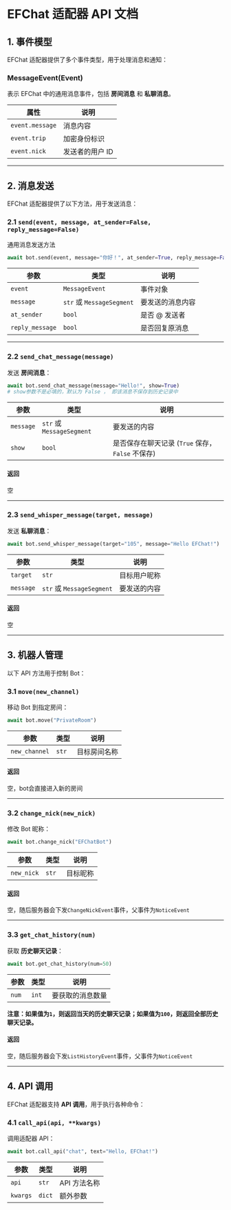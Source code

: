 # **EFChat 适配器 API 文档**

## **1. 事件模型**
EFChat 适配器提供了多个事件类型，用于处理消息和通知：

### **MessageEvent(Event)**
表示 EFChat 中的通用消息事件，包括 **房间消息** 和 **私聊消息**。

| 属性          | 说明 |
|--------------|----------------|
| `event.message` | 消息内容 |
| `event.trip` | 加密身份标识 |
| `event.nick` | 发送者的用户 ID |

---

## **2. 消息发送**
EFChat 适配器提供了以下方法，用于发送消息：

### **2.1 `send(event, message, at_sender=False, reply_message=False)`**
通用消息发送方法
```python
await bot.send(event, message="你好！", at_sender=True, reply_message=False)
```

| 参数            | 类型 | 说明 |
|---------------|------|------|
| `event`       | `MessageEvent` | 事件对象 |
| `message`     | `str` 或 `MessageSegment` | 要发送的消息内容 |
| `at_sender`   | `bool` | 是否 @ 发送者 |
| `reply_message` | `bool` | 是否回复原消息 |

---

### **2.2 `send_chat_message(message)`**
发送 **房间消息**：

```python
await bot.send_chat_message(message="Hello!", show=True)
# show参数不是必填的，默认为 False ， 即该消息不保存到历史记录中
```

| 参数        | 类型 | 说明 |
|------------|------|------|
| `message`  | `str` 或 `MessageSegment` | 要发送的内容 |
| `show`     | `bool` | 是否保存在聊天记录 (`True` 保存， `False` 不保存) |

#### 返回
空

---

### **2.3 `send_whisper_message(target, message)`**
发送 **私聊消息**：

```python
await bot.send_whisper_message(target="105", message="Hello EFChat!")
```

| 参数        | 类型 | 说明 |
|------------|------|------|
| `target`   | `str` | 目标用户昵称 |
| `message`  | `str` 或 `MessageSegment` | 要发送的内容 |

#### 返回
空

---

## **3. 机器人管理**
以下 API 方法用于控制 Bot：

### **3.1 `move(new_channel)`**
移动 Bot 到指定房间：
```python
await bot.move("PrivateRoom")
```

| 参数 | 类型 | 说明 |
|------|------|------|
| `new_channel` | `str` | 目标房间名称 |

#### 返回
空，bot会直接进入新的房间

---

### **3.2 `change_nick(new_nick)`**
修改 Bot 昵称：
```python
await bot.change_nick("EFChatBot")
```

| 参数 | 类型 | 说明 |
|------|------|------|
| `new_nick` | `str` | 目标昵称 |

#### 返回
空，随后服务器会下发`ChangeNickEvent`事件，父事件为`NoticeEvent`

---

### **3.3 `get_chat_history(num)`**
获取 **历史聊天记录**：
```python
await bot.get_chat_history(num=50)
```

| 参数 | 类型 | 说明 |
|------|------|------|
| `num` | `int` | 要获取的消息数量 |

**注意：如果值为`1`，则返回当天的历史聊天记录；如果值为`100`，则返回全部历史聊天记录。**

#### 返回
空，随后服务器会下发`ListHistoryEvent`事件，父事件为`NoticeEvent`

---

## **4. API 调用**
EFChat 适配器支持 **API 调用**，用于执行各种命令：

### **4.1 `call_api(api, **kwargs)`**
调用适配器 API：
```python
await bot.call_api("chat", text="Hello, EFChat!")
```

| 参数 | 类型 | 说明 |
|------|------|------|
| `api` | `str` | API 方法名称 |
| `kwargs` | `dict` | 额外参数 |
